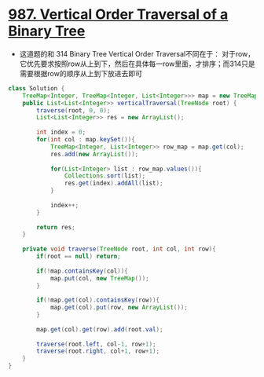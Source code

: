 # [987. Vertical Order Traversal of a Binary Tree](https://leetcode.com/problems/vertical-order-traversal-of-a-binary-tree/)

* 这道题的和	314	 Binary Tree Vertical Order Traversal不同在于： 对于row，它优先要求按照row从上到下，然后在具体每一row里面，才排序；而314只是需要根据row的顺序从上到下放进去即可

```java
class Solution {
    TreeMap<Integer, TreeMap<Integer, List<Integer>>> map = new TreeMap();
    public List<List<Integer>> verticalTraversal(TreeNode root) {
        traverse(root, 0, 0);
        List<List<Integer>> res = new ArrayList();
        
        int index = 0;
        for(int col : map.keySet()){
            TreeMap<Integer, List<Integer>> row_map = map.get(col);
            res.add(new ArrayList());
            
            for(List<Integer> list : row_map.values()){
                Collections.sort(list);
                res.get(index).addAll(list);
            }
            
            index++;
        }
        
        return res;
    }
    
    private void traverse(TreeNode root, int col, int row){
        if(root == null) return;
        
        if(!map.containsKey(col)){
            map.put(col, new TreeMap());
        }
        
        if(!map.get(col).containsKey(row)){
            map.get(col).put(row, new ArrayList());
        }
        
        map.get(col).get(row).add(root.val);
        
        traverse(root.left, col-1, row+1);
        traverse(root.right, col+1, row+1);
    }
}
```
